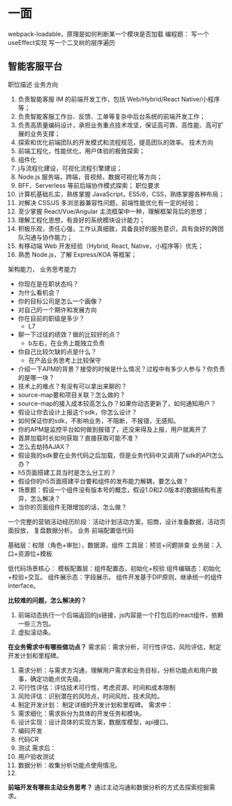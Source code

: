 # 一面
webpack-loadable，原理是如何判断某一个模块是否加载
编程题：
写一个useEffect实现
写一个二叉树的层序遍历



## 智能客服平台
职位描述
业务方向
1. 负责智能客服 IM 的前端开发工作，包括 Web/Hybrid/React Native/小程序等；
2. 负责智能客服工作台、反馈、工单等复杂中后台系统的前端开发工作；
3. 负责高质量编码设计，承担业务重点技术攻坚，保证高可靠、高性能、高可扩展的业务支撑；
4. 探索和优化前端团队的开发模式和流程规范，提高团队的效率。
技术方向
1. 前端工程化，性能优化，用户体验的极致探索；
2. 组件化
3. j与流程化建设，可视化流程引擎建设；
4. Node.js 服务端，跨端，音视频，数据可视化等方向；
5. BFF、Serverless 等前后端协作模式探索；
职位要求
1. 计算机基础扎实，熟练掌握 JavaScript，ES5/6，CSS，熟练掌握各种布局；
2. 对解决 CSS/JS 多浏览器兼容性问题，前端性能优化有一定的经验；
3. 至少掌握 React/Vue/Angular 主流框架中一种，理解框架背后的思想；
4. 理解工程化思想，有良好的系统模块设计能力；
5. 积极乐观，责任心强，工作认真细致，具备良好的服务意识，具有良好的跨团队沟通与协作能力；
6. 有移动端 Web 开发经验（Hybrid, React, Native，小程序等）优先；
7. 熟悉 Node.js，了解 Express/KOA 等框架；


架构能力，
业务思考能力


- 你现在是在职状态吗？
- 为什么看机会？
- 你的目标公司是怎么一个画像？
- 对自己的一个期许和发展方向
- 你在目前的职级是多少？
	- L7
- 聊一下过往的绩效？做的比较好的点？
	- b左右，在业务上能独立负责
- 你自己比较欠缺的点是什么？
	- 在产品业务思考上比较保守
- 介绍一下APM的背景？接受的时候是什么情况？过程中有多少人参与？你负责的是哪一块？
- 技术上的难点？有没有可以拿出来聊的？
- source-map要和项目关联？怎么做的？
- source-map的接入成本较高怎么办？如果你动态更新了，如何通知用户？
- 假设让你去设计上报这个sdk，你怎么设计？
- 如何保证你的sdk，不影响业务，不阻断，不报错，无感知。
- 你的APM是监控平台如何做到报错了，还没来得及上报，用户就离开了
- 首屏加载时长如何获取？直接获取可能不准？
- 怎么去劫持AJAX？
- 假设我的sdk要在业务代码之后加载，但是业务代码中又调用了sdk的API怎么办？
- h5页面搭建工具当时是怎么分工的？
- 假设你的h5页面搭建平台要和组件的发布能力解耦，要怎么做？
- 场景题：假设一个组件没有版本号的概念，假设1.0和2.0版本的数据结构有差异，怎么解决？
- 当你的页面组件无限增加的话，怎么做？




一个完整的营销活动经历阶段：活动计划活动方案，招商，设计准备数据，活动页面投放， 复盘数据分析。
业务
前端配置低代码

基础层：权限（角色+审批），数据源，组件
工具层：预览+问题排查
业务层：入口+资源位+模板

低代码场景核心：
模板配置层：组件配置态，初始化+校验
组件编辑态：初始化+校验+交互。
组件展示态：字段展示。
组件开发基于DIP原则，继承统一的组件interface。



__比较难的问题，怎么解决的？__
1. 前端动态执行一个后端返回的js链接，js内容是一个打包后的react组件，依赖一些三方包。
2. 虚拟滚动条。

__在业务需求中有哪些做功点？__
需求前：需求分析，可行性评估，风险评估，制定开发计划和里程碑。
1. 需求分析：与需求方沟通，理解用户需求和业务目标，分析功能点和用户故事，确定功能点优先级。
2. 可行性评估：评估技术可行性，考虑资源、时间和成本限制
3. 风险评估：识别潜在的风险点，时间风险，技术风险。
4. 制定开发计划： 制定详细的开发计划和里程碑。
需求中：
1. 需求细化：需求拆分为具体的开发任务和模块。
2. 设计实现：设计具体的实现方案，数据库模型，api接口。
3. 编码开发
4. 代码CR
5. 测试
需求后：
1. 用户验收测试
2. 数据分析：收集分析功能点使用情况。
3. 



**前端开发有哪些主动业务思考？**
通过主动沟通和数据分析的方式去探索挖掘需求。
